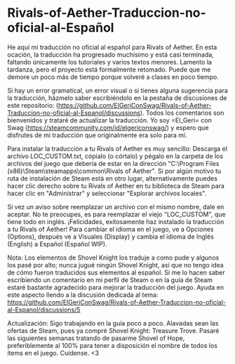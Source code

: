 # Rivals-of-Aether-Traduccion-no-oficial-al-Español

He aquí mi traducción no oficial al español para Rivals of Aether. En esta ocación, la traducción ha progresado muchísimo y está casi terminada, faltando únicamente los tutoriales y varios textos menores. Lamento la tardanza, pero el proyecto está formalmente retomado. Puede que me demore un poco más de tiempo porque volveré a clases en poco tiempo.

Si hay un error gramatical, un error visual o si tienes alguna sugerencia para la traducción, házmelo saber escribiéndolo en la pestaña de discusiones de este repositorio: (https://github.com/ElGeriConSwag/Rivals-of-Aether-Traduccion-no-oficial-al-Espanol/discussions). Todos los comentarios son bienvenidos y trataré de actualizar la traducción.
Yo soy =El_Geri= con Swag (https://steamcommunity.com/id/elgericonswag/) y espero que disfrutes de mi traducción que originalmente era solo para mí.

Para instalar la traducción a tu Rivals of Aether es muy sencillo: Descarga el archivo LOC_CUSTOM.txt, cópialo (o córtalo) y pégalo en la carpeta de los archivos del juego que debería de estar en la dirección "C:\Program Files (x86)\Steam\steamapps\common\Rivals of Aether". Si por algún motivo tu ruta de instalación de Steam está en otro lugar, alternativamente puedes hacer clic derecho sobre tu Rivals of Aether en tu biblioteca de Steam para hacer clic en "Administrar" y seleccionar "Explorar archivos locales".

Si vez un aviso sobre reemplazar un archivo con el mismo nombre, dale en aceptar. No te preocupes, es para reemplazar el viejo "LOC_CUSTOM", que tiene todo en inglés. ¡Felicidades, exitosamente haz instalado la traducción a tu Rivals of Aether! Para cambiar el idioma en el juego, ve a Opciones (Options), después ve a Visuales (Display) y cambia el idioma de Inglés (English) a Español (Español WIP).


Nota: Los elementos de Shovel Knight los traduje a como pude y algunos los pasé por alto; nunca jugué ningún Shovel Knight, así que no tengo idea de cómo fueron traducidos sus elementos al español. Si me lo hacen saber escribiendo un comentario en mi perfil de Steam o en la guía de Steam estaré bastante agradecido para mejorar la traducción del juego. Ayuda en este aspecto llendo a la discusión dedicada al tema: https://github.com/ElGeriConSwag/Rivals-of-Aether-Traduccion-no-oficial-al-Espanol/discussions/5


Actualización: Sigo trabajando en la guía poco a poco. Alavadas sean las ofertas de Steam, pues ya compré Shovel Knight: Treasure Trove. Pasaré las siguientes semanas tratando de pasarme Shovel of Hope, preferiblemente al 100% para tener a disposición el nombre de todos los ítems en el juego. Cuídense. <3
